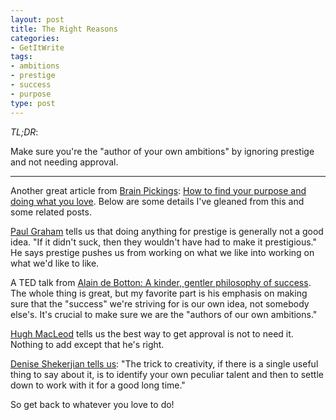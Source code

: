 ```yaml
---
layout: post
title: The Right Reasons
categories:
- GetItWrite
tags:
- ambitions
- prestige
- success
- purpose
type: post
---
```


*TL;DR*:

Make sure you're the "author of your own ambitions"
by ignoring prestige and not needing approval.

---

Another great article from [Brain Pickings](http://www.brainpickings.org/): [How to find your purpose and doing what you love](http://www.brainpickings.org/index.php/2012/02/27/purpose-work-love/).
Below are some details I've gleaned from this and some related posts.

[Paul Graham][1] tells us that doing anything for prestige is generally not a good idea.
"If it didn't suck, then they wouldn't have had to make it prestigious."
He says prestige pushes us from working on what we like into working on what we'd like to like.

A TED talk from [Alain de Botton: A kinder, gentler philosophy of success](http://www.ted.com/talks/alain_de_botton_a_kinder_gentler_philosophy_of_success.html).
The whole thing is great,
but my favorite part is his emphasis on
making sure that the "success" we're striving for is our own idea,
not somebody else's. 
It's crucial to make sure we are the "authors of our own ambitions."

[Hugh MacLeod](http://gapingvoid.com/ie/) tells us the best way to get approval is not to need it.
Nothing to add except that he's right.

[Denise Shekerjian tells us](http://www.brainpickings.org/index.php/2013/05/23/uncommon-genius-stephen-jay-gould-connections-creativity/):
"The trick to creativity, if there is a single useful thing to say about it, is to identify your own peculiar talent and then to settle down to work with it for a good long time."

So get back to whatever you love to do!

[1]: http://en.wikipedia.org/wiki/Paul_Graham_(computer_programmer)